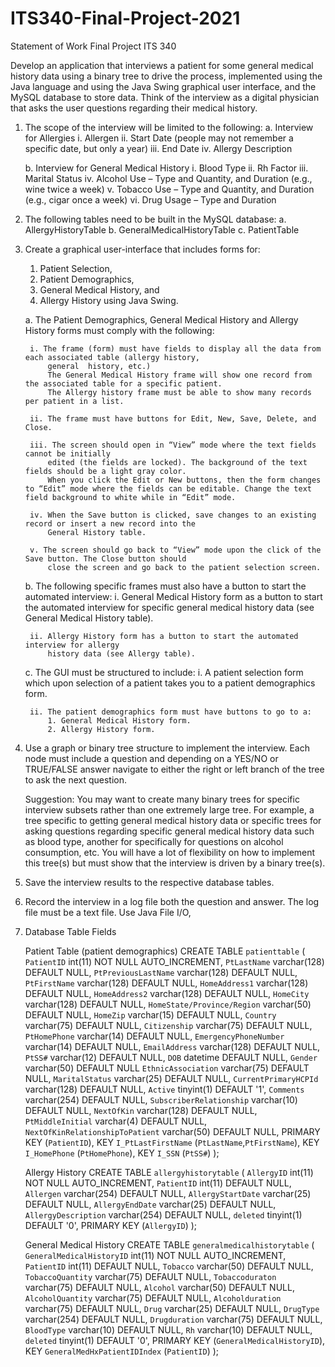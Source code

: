 # ITS340-Final-Project-2021
Statement of Work Final Project ITS 340

Develop an application that interviews a patient for some general medical history data using a binary tree to drive the process, implemented using the Java language and using the Java Swing graphical user interface, and the MySQL database to store data. Think of the interview as a digital physician that asks the user questions regarding their medical history.

1. The scope of the interview will be limited to the following:
    a. Interview for Allergies
        i. Allergen
        ii. Start Date (people may not remember a specific date, but only a year)
        iii. End Date
        iv. Allergy Description

    b. Interview for General Medical History
        i. Blood Type ii. Rh Factor
        iii. Marital Status
        iv. Alcohol Use – Type and Quantity, and Duration (e.g., wine twice a week)
        v. Tobacco Use – Type and Quantity, and Duration (e.g., cigar once a week) vi. Drug Usage – Type and Duration

2. The following tables need to be built in the MySQL database: 
    a. AllergyHistoryTable
    b. GeneralMedicalHistoryTable c. PatientTable

3. Create a graphical user-interface that includes forms for: 
    1) Patient Selection, 
    2) Patient Demographics, 
    3) General Medical History, and 
    4) Allergy History using Java Swing.

    a. The Patient Demographics, General Medical History and Allergy History forms must comply with the following:

        i. The frame (form) must have fields to display all the data from each associated table (allergy history, 
            general  history, etc.) 
            The General Medical History frame will show one record from the associated table for a specific patient. 
            The Allergy history frame must be able to show many records per patient in a list.
        
        ii. The frame must have buttons for Edit, New, Save, Delete, and Close.
        
        iii. The screen should open in “View” mode where the text fields cannot be initially
            edited (the fields are locked). The background of the text fields should be a light gray color. 
            When you click the Edit or New buttons, then the form changes to “Edit” mode where the fields can be editable. Change the text field background to white while in “Edit” mode.

        iv. When the Save button is clicked, save changes to an existing record or insert a new record into the 
            General History table.
        
        v. The screen should go back to “View” mode upon the click of the Save button. The Close button should 
            close the screen and go back to the patient selection screen.

    b. The following specific frames must also have a button to start the automated interview:
        i. General Medical History form as a button to start the automated interview for
            specific general medical history data (see General Medical History table).

        ii. Allergy History form has a button to start the automated interview for allergy
            history data (see Allergy table).

    c. The GUI must be structured to include:
        i. A patient selection form which upon selection of a patient takes you to a patient
            demographics form.

        ii. The patient demographics form must have buttons to go to a:
            1. General Medical History form.
            2. Allergy History form.

4. Use a graph or binary tree structure to implement the interview. 
    Each node must include a question and depending on a YES/NO or TRUE/FALSE answer navigate to either the right or left branch of the tree to ask the next question. 
    
    Suggestion: You may want to create many binary trees for specific interview subsets rather than one extremely large tree. For example, a tree specific to getting general medical history data or specific trees for asking questions regarding specific general medical history data such as blood type, another for specifically for questions on alcohol consumption, etc. You will have a lot of flexibility on how to implement this tree(s) but must show that the interview is driven by a binary tree(s).

5. Save the interview results to the respective database tables.

6. Record the interview in a log file both the question and answer. The log file must be a text file. Use Java File I/O,

7. Database Table Fields

    Patient Table (patient demographics)
    CREATE TABLE `patienttable` (
    `PatientID` int(11) NOT NULL AUTO_INCREMENT, 
    `PtLastName` varchar(128) DEFAULT NULL, 
    `PtPreviousLastName` varchar(128) DEFAULT NULL, 
    `PtFirstName` varchar(128) DEFAULT NULL, 
    `HomeAddress1` varchar(128) DEFAULT NULL, 
    `HomeAddress2` varchar(128) DEFAULT NULL,
    `HomeCity` varchar(128) DEFAULT NULL, 
    `HomeState/Province/Region` varchar(50) DEFAULT NULL,
    `HomeZip` varchar(15) DEFAULT NULL,
    `Country` varchar(75) DEFAULT NULL,
    `Citizenship` varchar(75) DEFAULT NULL, 
    `PtHomePhone` varchar(14) DEFAULT NULL, 
    `EmergencyPhoneNumber` varchar(14) DEFAULT NULL, `EmailAddress` varchar(128) DEFAULT NULL,
    `PtSS#` varchar(12) DEFAULT NULL,
    `DOB` datetime DEFAULT NULL,
    `Gender` varchar(50) DEFAULT NULL 
    `EthnicAssociation` varchar(75) DEFAULT NULL, 
    `MaritalStatus` varchar(25) DEFAULT NULL, 
    `CurrentPrimaryHCPId` varchar(128) DEFAULT NULL, 
    `Active` tinyint(1) DEFAULT '1',
    `Comments` varchar(254) DEFAULT NULL, 
    `SubscriberRelationship` varchar(10) DEFAULT NULL,
    `NextOfKin` varchar(128) DEFAULT NULL,
    `PtMiddleInitial` varchar(4) DEFAULT NULL, 
    `NextOfKinRelationshipToPatient` varchar(50) DEFAULT NULL, PRIMARY KEY (`PatientID`),
    KEY `I_PtLastFirstName` (`PtLastName`,`PtFirstName`),
    KEY `I_HomePhone` (`PtHomePhone`),
    KEY `I_SSN` (`PtSS#`)
    );

    Allergy History
    CREATE TABLE `allergyhistorytable` (
    `AllergyID` int(11) NOT NULL AUTO_INCREMENT, 
    `PatientID` int(11) DEFAULT NULL,
    `Allergen` varchar(254) DEFAULT NULL, 
    `AllergyStartDate` varchar(25) DEFAULT NULL, 
    `AllergyEndDate` varchar(25) DEFAULT NULL, 
    `AllergyDescription` varchar(254) DEFAULT NULL, 
    `deleted` tinyint(1) DEFAULT '0',
    PRIMARY KEY (`AllergyID`)
    );

    General Medical History
    CREATE TABLE `generalmedicalhistorytable` ( 
    `GeneralMedicalHistoryID` int(11) NOT NULL AUTO_INCREMENT, 
    `PatientID` int(11) DEFAULT NULL,
    `Tobacco` varchar(50) DEFAULT NULL,
    `TobaccoQuantity` varchar(75) DEFAULT NULL, 
    `Tobaccoduraton` varchar(75) DEFAULT NULL,
    `Alcohol` varchar(50) DEFAULT NULL,
    `AlcoholQuantity` varchar(75) DEFAULT NULL,
    `Alcoholduration` varchar(75) DEFAULT NULL,
    `Drug` varchar(25) DEFAULT NULL,
    `DrugType` varchar(254) DEFAULT NULL, 
    `Drugduration` varchar(75) DEFAULT NULL, 
    `BloodType` varchar(10) DEFAULT NULL,
    `Rh` varchar(10) DEFAULT NULL,
    `deleted` tinyint(1) DEFAULT '0',
    PRIMARY KEY (`GeneralMedicalHistoryID`),
    KEY `GeneralMedHxPatientIDIndex` (`PatientID`)
    );
